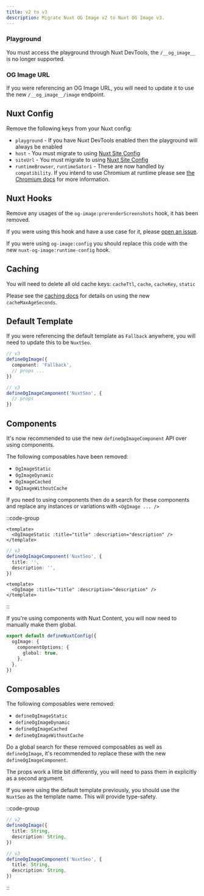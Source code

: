 ```yaml
---
title: v2 to v3
description: Migrate Nuxt OG Image v2 to Nuxt OG Image v3.
---
```


### Playground

You must access the playground through Nuxt DevTools, the `/__og_image__` is no longer supported.

### OG Image URL

If you were referencing an OG Image URL, you will need to update it to use the new `/__og_image__/image` endpoint.

## Nuxt Config

Remove the following keys from your Nuxt config:

- `playground` - If you have Nuxt DevTools enabled then the playground will always be enabled
- `host` - You must migrate to using [Nuxt Site Config](/site-config/guides/setting-site-config)
- `siteUrl` - You must migrate to using  [Nuxt Site Config](/site-config/guides/setting-site-config)
- `runtimeBrowser`, `runtimeSatori` - These are now handled by `compatibility`. If you intend to use Chromium at runtime please
see [the Chromium docs](/og-image/guides/chromium) for more information.

## Nuxt Hooks

Remove any usages of the `og-image:prerenderScreenshots` hook, it has been removed.

If you were using this hook
and have a use case for it, please [open an issue](https://github.com/harlan-zw/nuxt-og-image/issues/new/choose).

If you were using `og-image:config` you should replace this code with the new `nuxt-og-image:runtime-config` hook.

## Caching

You will need to delete all old cache keys: `cacheTtl`, `cache`, `cacheKey`, `static`

Please see the [caching docs](/og-image/guides/caching) for details on using the new `cacheMaxAgeSeconds`.

## Default Template

If you were referencing the default template as `Fallback` anywhere, you will need to update this to be `NuxtSeo`.

```ts [v2]
// v3
defineOgImage({
  component: 'Fallback',
  // props ...
})
```

```ts [v3]
// v3
defineOgImageComponent('NuxtSeo', {
  // props
})
```

## Components

It's now recommended to use the new `defineOgImageComponent` API over using components.

The following composables have been removed:

- `OgImageStatic`
- `OgImageDynamic`
- `OgImageCached`
- `OgImageWithoutCache`

If you need to using components then do a search for these components and replace any instances or variations with
`<OgImage ... />`

::code-group

```vue [v2]
<template>
  <OgImageStatic :title="title" :description="description" />
</template>
```

```ts [v3 - recommended]
// v3
defineOgImageComponent('NuxtSeo', {
  title: '',
  description: '',
})
```

```vue [v3 - components]
<template>
  <OgImage :title="title" :description="description" />
</template>
```

::

If you're using components with Nuxt Content, you will now need to manually make them global.

```ts
export default defineNuxtConfig({
  ogImage: {
    componentOptions: {
      global: true,
    },
  },
})
```

## Composables

The following composables were removed:

- `defineOgImageStatic`
- `defineOgImageDynamic`
- `defineOgImageCached`
- `defineOgImageWithoutCache`

Do a global search for these removed composables as well as `defineOgImage`, it's recommended to replace these with the new `defineOgImageComponent`.

The props work a little bit differently, you will need to pass them in explicitly as a second argument.

If you were using the default template previously, you should use the `NuxtSeo` as the template name. This will provide type-safety.

::code-group

```ts [v2]
// v2
defineOgImage({
  title: String,
  description: String,
})
```

```ts [v3]
// v3
defineOgImageComponent('NuxtSeo', {
  title: String,
  description: String,
})
```

::
